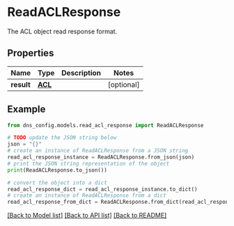 # ReadACLResponse

The ACL object read response format.

## Properties

Name | Type | Description | Notes
------------ | ------------- | ------------- | -------------
**result** | [**ACL**](ACL.md) |  | [optional] 

## Example

```python
from dns_config.models.read_acl_response import ReadACLResponse

# TODO update the JSON string below
json = "{}"
# create an instance of ReadACLResponse from a JSON string
read_acl_response_instance = ReadACLResponse.from_json(json)
# print the JSON string representation of the object
print(ReadACLResponse.to_json())

# convert the object into a dict
read_acl_response_dict = read_acl_response_instance.to_dict()
# create an instance of ReadACLResponse from a dict
read_acl_response_from_dict = ReadACLResponse.from_dict(read_acl_response_dict)
```
[[Back to Model list]](../README.md#documentation-for-models) [[Back to API list]](../README.md#documentation-for-api-endpoints) [[Back to README]](../README.md)


